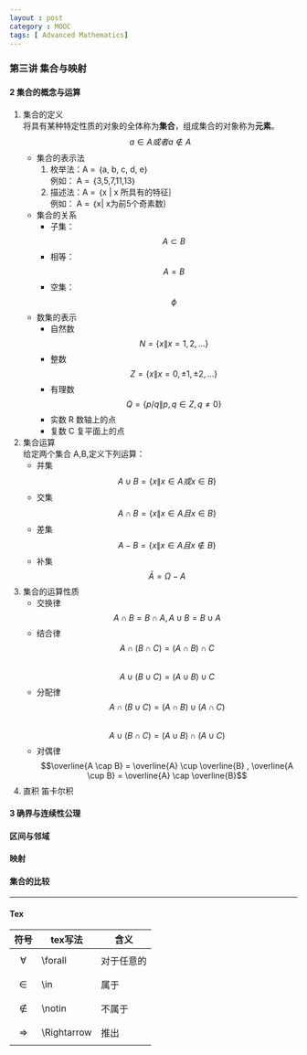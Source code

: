 ```yaml
---
layout : post
category : MOOC
tags: [ Advanced Mathematics]
---
```


### 第三讲 集合与映射  

#### 2 集合的概念与运算  

1.  集合的定义  
将具有某种特定性质的对象的全体称为**集合**，组成集合的对象称为**元素**。  $$a \in A 或者 a \notin A $$  
	*  集合的表示法  
		1. 枚举法：A = ｛a, b, c, d, e｝  
例如： A = ｛3,5,7,11,13｝  
		2. 描述法：A = ｛x \| x 所具有的特征｝  
例如： A = ｛x| x为前5个奇素数｝   
	*  集合的关系    
		* 子集：$$A \subset B$$   
		* 相等：$$A = B$$  
		* 空集： $$\phi$$  
	* 数集的表示  
		* 自然数 $$N = \{x \| x = 1,2,...\}$$  
		* 整数 $$Z = \{x \| x = 0, ±1, ±2,...\}$$  
		* 有理数 $$Q = \{p/q \| p,q \in Z, q \neq 0  \}$$
		* 实数 R 数轴上的点
		* 复数 C 复平面上的点  
2. 	集合运算  
给定两个集合 A,B,定义下列运算：
	* 并集 $$A\cup B = \{ x \| x \in A 或 x \in B \}$$  
	* 交集 $$A\cap B = \{ x \| x \in A 且 x \in B \}$$ 
	* 差集 $$A - B = \{ x \| x \in A 且 x \notin B \} $$
	* 补集 $$ \bar{A} = \Omega - A$$ 
3.  集合的运算性质
	* 交换律 $$ A \cap B = B \cap A ,A \cup B = B \cup A  $$  
	* 结合律 $$ A \cap (B \cap C) = (A \cap B) \cap C $$  
	$$ A \cup (B \cup C) = (A \cup B) \cup C $$  
	* 分配律 $$ A \cap (B \cup C) = (A \cap B) \cup(A \cap C) $$  
	$$ A \cup (B \cap C) = (A \cup B) \cap(A \cup C)  $$  
	* 对偶律 $$\overline{A \cap B} = \overline{A} \cup \overline{B} , \overline{A \cup B} = \overline{A} \cap \overline{B}$$  
4. 直积
笛卡尔积	

#### 3 确界与连续性公理  

#### 区间与邻域

#### 映射

#### 集合的比较

---

#### Tex  

|符号|tex写法|含义|  
|---|---|---|  
|$$\forall$$|\forall|对于任意的|  
|$$\in$$|\in|属于|  
|$$\notin$$|\notin|不属于|
|$$\Rightarrow$$|\Rightarrow|推出|
